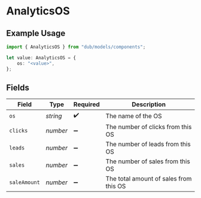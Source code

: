 # AnalyticsOS

## Example Usage

```typescript
import { AnalyticsOS } from "dub/models/components";

let value: AnalyticsOS = {
    os: "<value>",
};
```

## Fields

| Field                                  | Type                                   | Required                               | Description                            |
| -------------------------------------- | -------------------------------------- | -------------------------------------- | -------------------------------------- |
| `os`                                   | *string*                               | :heavy_check_mark:                     | The name of the OS                     |
| `clicks`                               | *number*                               | :heavy_minus_sign:                     | The number of clicks from this OS      |
| `leads`                                | *number*                               | :heavy_minus_sign:                     | The number of leads from this OS       |
| `sales`                                | *number*                               | :heavy_minus_sign:                     | The number of sales from this OS       |
| `saleAmount`                           | *number*                               | :heavy_minus_sign:                     | The total amount of sales from this OS |